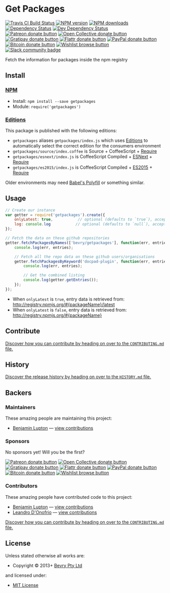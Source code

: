 <!-- TITLE/ -->

<h1>Get Packages</h1>

<!-- /TITLE -->


<!-- BADGES/ -->

<span class="badge-travisci"><a href="http://travis-ci.org/bevry/getpackages" title="Check this project's build status on TravisCI"><img src="https://img.shields.io/travis/bevry/getpackages/master.svg" alt="Travis CI Build Status" /></a></span>
<span class="badge-npmversion"><a href="https://npmjs.org/package/getpackages" title="View this project on NPM"><img src="https://img.shields.io/npm/v/getpackages.svg" alt="NPM version" /></a></span>
<span class="badge-npmdownloads"><a href="https://npmjs.org/package/getpackages" title="View this project on NPM"><img src="https://img.shields.io/npm/dm/getpackages.svg" alt="NPM downloads" /></a></span>
<span class="badge-daviddm"><a href="https://david-dm.org/bevry/getpackages" title="View the status of this project's dependencies on DavidDM"><img src="https://img.shields.io/david/bevry/getpackages.svg" alt="Dependency Status" /></a></span>
<span class="badge-daviddmdev"><a href="https://david-dm.org/bevry/getpackages#info=devDependencies" title="View the status of this project's development dependencies on DavidDM"><img src="https://img.shields.io/david/dev/bevry/getpackages.svg" alt="Dev Dependency Status" /></a></span>
<br class="badge-separator" />
<span class="badge-patreon"><a href="https://patreon.com/bevry" title="Donate to this project using Patreon"><img src="https://img.shields.io/badge/patreon-donate-yellow.svg" alt="Patreon donate button" /></a></span>
<span class="badge-opencollective"><a href="https://opencollective.com/bevry" title="Donate to this project using Open Collective"><img src="https://img.shields.io/badge/open%20collective-donate-yellow.svg" alt="Open Collective donate button" /></a></span>
<span class="badge-gratipay"><a href="https://www.gratipay.com/bevry" title="Donate weekly to this project using Gratipay"><img src="https://img.shields.io/badge/gratipay-donate-yellow.svg" alt="Gratipay donate button" /></a></span>
<span class="badge-flattr"><a href="https://flattr.com/profile/balupton" title="Donate to this project using Flattr"><img src="https://img.shields.io/badge/flattr-donate-yellow.svg" alt="Flattr donate button" /></a></span>
<span class="badge-paypal"><a href="https://bevry.me/paypal" title="Donate to this project using Paypal"><img src="https://img.shields.io/badge/paypal-donate-yellow.svg" alt="PayPal donate button" /></a></span>
<span class="badge-bitcoin"><a href="https://bevry.me/bitcoin" title="Donate once-off to this project using Bitcoin"><img src="https://img.shields.io/badge/bitcoin-donate-yellow.svg" alt="Bitcoin donate button" /></a></span>
<span class="badge-wishlist"><a href="https://bevry.me/wishlist" title="Buy an item on our wishlist for us"><img src="https://img.shields.io/badge/wishlist-donate-yellow.svg" alt="Wishlist browse button" /></a></span>
<br class="badge-separator" />
<span class="badge-slackin"><a href="https://slack.bevry.me" title="Join this project's slack community"><img src="https://slack.bevry.me/badge.svg" alt="Slack community badge" /></a></span>

<!-- /BADGES -->


<!-- DESCRIPTION/ -->

Fetch the information for packages inside the npm registry

<!-- /DESCRIPTION -->


<!-- INSTALL/ -->

<h2>Install</h2>

<a href="https://npmjs.com" title="npm is a package manager for javascript"><h3>NPM</h3></a><ul>
<li>Install: <code>npm install --save getpackages</code></li>
<li>Module: <code>require('getpackages')</code></li></ul>

<h3><a href="https://github.com/bevry/editions" title="Editions are the best way to produce and consume packages you care about.">Editions</a></h3>

<p>This package is published with the following editions:</p>

<ul><li><code>getpackages</code> aliases <code>getpackages/index.js</code> which uses <a href="https://github.com/bevry/editions" title="Editions are the best way to produce and consume packages you care about.">Editions</a> to automatically select the correct edition for the consumers environment</li>
<li><code>getpackages/source/index.coffee</code> is Source + CoffeeScript + <a href="https://nodejs.org/dist/latest-v5.x/docs/api/modules.html" title="Node/CJS Modules">Require</a></li>
<li><code>getpackages/esnext/index.js</code> is CoffeeScript Compiled + <a href="https://babeljs.io/docs/learn-es2015/" title="ECMAScript Next">ESNext</a> + <a href="https://nodejs.org/dist/latest-v5.x/docs/api/modules.html" title="Node/CJS Modules">Require</a></li>
<li><code>getpackages/es2015/index.js</code> is CoffeeScript Compiled + <a href="http://babeljs.io/docs/plugins/preset-es2015/" title="ECMAScript 2015">ES2015</a> + <a href="https://nodejs.org/dist/latest-v5.x/docs/api/modules.html" title="Node/CJS Modules">Require</a></li></ul>

<p>Older environments may need <a href="https://babeljs.io/docs/usage/polyfill/" title="A polyfill that emulates missing ECMAScript environment features">Babel's Polyfill</a> or something similar.</p>

<!-- /INSTALL -->


## Usage

``` javascript
// Create our instance
var getter = require('getpackages').create({
	onlyLatest: true,           // optional (defaults to `true`), accepts a boolean, `true` will fetch information only for the latest version, `false` wil fetch information for all versions
	log: console.log           // optional (defaults to `null`), accepts a function that accepts the arguments: level, message... 
});

// Fetch the data on these github repositories
getter.fetchPackagesByNames(['bevry/getpackages'], function(err, entries){
	console.log(err, entries);

	// Fetch all the repo data on these github users/organisations
	getter.fetchPackagesByKeyword('docpad-plugin', function(err, entries){
		console.log(err, entries);

		// Get the combined listing
		console.log(getter.getEntries());
	});
});
```

- When `onlyLatest` is `true`, entry data is retrieved from: http://registry.npmjs.org/#{packageName}/latest
- When `onlyLatest` is `false`, entry data is retrieved from: http://registry.npmjs.org/#{packageName}


<!-- CONTRIBUTE/ -->

<h2>Contribute</h2>

<a href="https://github.com/bevry/getpackages/blob/master/CONTRIBUTING.md#files">Discover how you can contribute by heading on over to the <code>CONTRIBUTING.md</code> file.</a>

<!-- /CONTRIBUTE -->


<!-- HISTORY/ -->

<h2>History</h2>

<a href="https://github.com/bevry/getpackages/blob/master/HISTORY.md#files">Discover the release history by heading on over to the <code>HISTORY.md</code> file.</a>

<!-- /HISTORY -->


<!-- BACKERS/ -->

<h2>Backers</h2>

<h3>Maintainers</h3>

These amazing people are maintaining this project:

<ul><li><a href="http://balupton.com">Benjamin Lupton</a> — <a href="https://github.com/bevry/getpackages/commits?author=balupton" title="View the GitHub contributions of Benjamin Lupton on repository bevry/getpackages">view contributions</a></li></ul>

<h3>Sponsors</h3>

No sponsors yet! Will you be the first?

<span class="badge-patreon"><a href="https://patreon.com/bevry" title="Donate to this project using Patreon"><img src="https://img.shields.io/badge/patreon-donate-yellow.svg" alt="Patreon donate button" /></a></span>
<span class="badge-opencollective"><a href="https://opencollective.com/bevry" title="Donate to this project using Open Collective"><img src="https://img.shields.io/badge/open%20collective-donate-yellow.svg" alt="Open Collective donate button" /></a></span>
<span class="badge-gratipay"><a href="https://www.gratipay.com/bevry" title="Donate weekly to this project using Gratipay"><img src="https://img.shields.io/badge/gratipay-donate-yellow.svg" alt="Gratipay donate button" /></a></span>
<span class="badge-flattr"><a href="https://flattr.com/profile/balupton" title="Donate to this project using Flattr"><img src="https://img.shields.io/badge/flattr-donate-yellow.svg" alt="Flattr donate button" /></a></span>
<span class="badge-paypal"><a href="https://bevry.me/paypal" title="Donate to this project using Paypal"><img src="https://img.shields.io/badge/paypal-donate-yellow.svg" alt="PayPal donate button" /></a></span>
<span class="badge-bitcoin"><a href="https://bevry.me/bitcoin" title="Donate once-off to this project using Bitcoin"><img src="https://img.shields.io/badge/bitcoin-donate-yellow.svg" alt="Bitcoin donate button" /></a></span>
<span class="badge-wishlist"><a href="https://bevry.me/wishlist" title="Buy an item on our wishlist for us"><img src="https://img.shields.io/badge/wishlist-donate-yellow.svg" alt="Wishlist browse button" /></a></span>

<h3>Contributors</h3>

These amazing people have contributed code to this project:

<ul><li><a href="http://balupton.com">Benjamin Lupton</a> — <a href="https://github.com/bevry/getpackages/commits?author=balupton" title="View the GitHub contributions of Benjamin Lupton on repository bevry/getpackages">view contributions</a></li>
<li><a href="https://github.com/leandono">Leandro D'Onofrio</a> — <a href="https://github.com/bevry/getpackages/commits?author=leandono" title="View the GitHub contributions of Leandro D'Onofrio on repository bevry/getpackages">view contributions</a></li></ul>

<a href="https://github.com/bevry/getpackages/blob/master/CONTRIBUTING.md#files">Discover how you can contribute by heading on over to the <code>CONTRIBUTING.md</code> file.</a>

<!-- /BACKERS -->


<!-- LICENSE/ -->

<h2>License</h2>

Unless stated otherwise all works are:

<ul><li>Copyright &copy; 2013+ <a href="http://bevry.me">Bevry Pty Ltd</a></li></ul>

and licensed under:

<ul><li><a href="http://spdx.org/licenses/MIT.html">MIT License</a></li></ul>

<!-- /LICENSE -->
